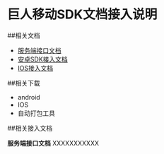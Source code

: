 巨人移动SDK文档接入说明
==========================

##相关文档

* [服务端接口文档](/docs/sdk/server_doc)
* [安卓SDK接入文档](/docs/sdk/easysdktoolsfaq)
* [IOS接入文档](/docs/sdk/iosdoc)


##相关下载

* android
* IOS
* 自动打包工具

##相关接入文档

**服务端接口文档**
XXXXXXXXXXX




